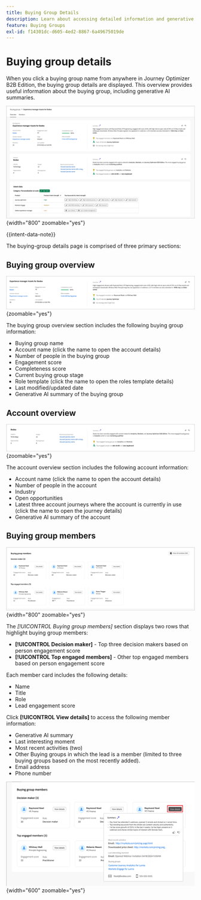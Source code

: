 ```yaml
---
title: Buying Group Details
description: Learn about accessing detailed information and generative AI summaries for buying groups in Journey Optimizer B2B Edition.
feature: Buying Groups
exl-id: f14301dc-d605-4ed2-8867-6a49675019de
---
```

# Buying group details

When you click a buying group name from anywhere in Journey Optimizer B2B Edition, the buying group details are displayed. This overview provides useful information about the buying group, including generative AI summaries.

![Access the buying group details](./assets/buying-group-details.png){width="800" zoomable="yes"}

{{intent-data-note}}

The buying-group details page is comprised of three primary sections:

## Buying group overview

![Buying group overview](./assets/details-page-buying-group-overview.png){zoomable="yes"}

The buying group overview section includes the following buying group information:

* Buying group name 
* Account name (click the name to open the account details)
* Number of people in the buying group
* Engagement score
* Completeness score
* Current buying group stage
* Role template (click the name to open the roles template details)
* Last modified/updated date
* Generative AI summary of the buying group

## Account overview

![Buying group account overview](./assets/details-page-buying-group-account-overview.png){zoomable="yes"}

The account overview section includes the following account information:

* Account name (click the name to open the account details)
* Number of people in the account
* Industry
* Open opportunities
* Latest three account journeys where the account is currently in use (click the name to open the journey details)
* Generative AI summary of the account

## Buying group members

![Buying group members](./assets/details-page-buying-group-members.png){width="800" zoomable="yes"}

The _[!UICONTROL Buying group members]_ section displays two rows that highlight buying group members:

* **[!UICONTROL Decision maker]** - Top three decision makers based on person engagement score
* **[!UICONTROL Top engaged members]** - Other top engaged members based on person engagement score

Each member card includes the following details:

* Name
* Title
* Role
* Lead engagement score

Click **[!UICONTROL View details]** to access the following member information:

* Generative AI summary
* Last interesting moment 
* Most recent activities (two)
* Other Buying groups in which the lead is a member (limited to three buying groups based on the most recently added).
* Email address
* Phone number

![View more details for a buying group member](./assets/details-page-buying-group-members-view-details.png){width="600" zoomable="yes"}
